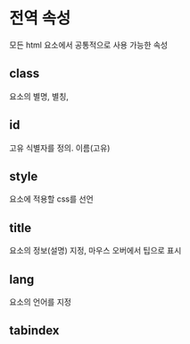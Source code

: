 # 전역 속성

모든 html 요소에서 공통적으로 사용 가능한 속성

## class

요소의 별명, 별칭,

## id

고유 식별자를 정의. 이름(고유)

## style

요소에 적용할 css를 선언

## title

요소의 정보(설명) 지정, 마우스 오버에서 팁으로 표시

## lang

요소의 언어를 지정

## tabindex
